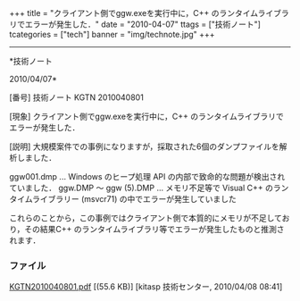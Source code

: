 ﻿+++
title = "クライアント側でggw.exeを実行中に，C++ のランタイムライブラリでエラーが発生した．"
date = "2010-04-07"
ttags = ["技術ノート"]
tcategories = ["tech"]
banner = "img/technote.jpg"
+++

-----------------------------------------------------------------------------------------------------------------------------

*技術ノート

2010/04/07*


[番号]
技術ノート KGTN 2010040801

[現象]
クライアント側でggw.exeを実行中に，C++
のランタイムライブラリでエラーが発生した．

[説明]
大規模案件での事例になりますが，採取された6個のダンプファイルを解析しました．

ggw001.dmp ... Windows のヒープ処理 API
の内部で致命的な問題が検出されていました．
ggw.DMP 〜 ggw (5).DMP ... メモリ不足等で Visual C++
のランタイムライブラリー (msvcr71) の中でエラーが発生していました

これらのことから，この事例ではクライアント側で本質的にメモリが不足しており，その結果C++
のランタイムライブラリ等でエラーが発生したものと推測されます．


### ファイル

 
 


[KGTN2010040801.pdf](http://techreport.kitasp.net/attachments/download/132/KGTN2010040801.pdf)
 [(55.6 KB)] [kitasp 技術センター, 2010/04/08
08:41]


 


 

